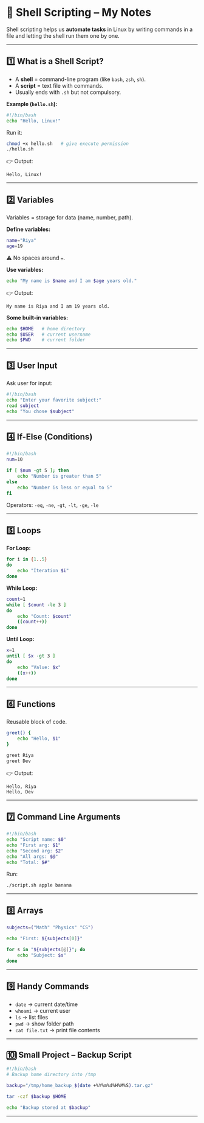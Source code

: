 

# 🐚 Shell Scripting – My Notes

Shell scripting helps us **automate tasks** in Linux by writing commands in a file and letting the shell run them one by one.

---

## 1️⃣ What is a Shell Script?

* A **shell** = command-line program (like `bash`, `zsh`, `sh`).
* A **script** = text file with commands.
* Usually ends with `.sh` but not compulsory.

**Example (`hello.sh`):**

```bash
#!/bin/bash
echo "Hello, Linux!"
```

Run it:

```bash
chmod +x hello.sh   # give execute permission
./hello.sh
```

👉 Output:

```
Hello, Linux!
```

---

## 2️⃣ Variables

Variables = storage for data (name, number, path).

**Define variables:**

```bash
name="Riya"
age=19
```

⚠️ No spaces around `=`.

**Use variables:**

```bash
echo "My name is $name and I am $age years old."
```

👉 Output:

```
My name is Riya and I am 19 years old.
```

**Some built-in variables:**

```bash
echo $HOME   # home directory
echo $USER   # current username
echo $PWD    # current folder
```

---

## 3️⃣ User Input

Ask user for input:

```bash
#!/bin/bash
echo "Enter your favorite subject:"
read subject
echo "You chose $subject"
```

---

## 4️⃣ If-Else (Conditions)

```bash
#!/bin/bash
num=10

if [ $num -gt 5 ]; then
    echo "Number is greater than 5"
else
    echo "Number is less or equal to 5"
fi
```

Operators: `-eq`, `-ne`, `-gt`, `-lt`, `-ge`, `-le`

---

## 5️⃣ Loops

**For Loop:**

```bash
for i in {1..5}
do
    echo "Iteration $i"
done
```

**While Loop:**

```bash
count=1
while [ $count -le 3 ]
do
    echo "Count: $count"
    ((count++))
done
```

**Until Loop:**

```bash
x=1
until [ $x -gt 3 ]
do
    echo "Value: $x"
    ((x++))
done
```

---

## 6️⃣ Functions

Reusable block of code.

```bash
greet() {
    echo "Hello, $1"
}

greet Riya
greet Dev
```

👉 Output:

```
Hello, Riya
Hello, Dev
```

---

## 7️⃣ Command Line Arguments

```bash
#!/bin/bash
echo "Script name: $0"
echo "First arg: $1"
echo "Second arg: $2"
echo "All args: $@"
echo "Total: $#"
```

Run:

```bash
./script.sh apple banana
```

---

## 8️⃣ Arrays

```bash
subjects=("Math" "Physics" "CS")

echo "First: ${subjects[0]}"

for s in "${subjects[@]}"; do
    echo "Subject: $s"
done
```

---

## 9️⃣ Handy Commands

* `date` → current date/time
* `whoami` → current user
* `ls` → list files
* `pwd` → show folder path
* `cat file.txt` → print file contents

---

## 🔟 Small Project – Backup Script

```bash
#!/bin/bash
# Backup home directory into /tmp

backup="/tmp/home_backup_$(date +%Y%m%d%H%M%S).tar.gz"

tar -czf $backup $HOME

echo "Backup stored at $backup"
```

---

